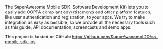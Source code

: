 The SuperAwesome Mobile SDK (Software Development Kit) lets you to easily add COPPA compliant advertisements and other platform features, like user authentication and registration, to your apps. We try to make integration as easy as possible, so we provide all the necessary tools such as this guide, API documentation, screencasts and demo apps.

This project is hosted on GitHub: https://github.com/SuperAwesomeLTD/sa-mobile-sdk-ios